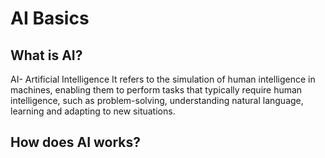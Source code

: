 # AI Basics
## What is AI?
AI- Artificial Intelligence
It refers to the simulation of human intelligence in machines, enabling them to perform tasks that typically require human intelligence, such as problem-solving, understanding natural language, learning and adapting to new situations.

## How does AI works?



